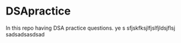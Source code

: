 # DSApractice
In this repo having DSA practice questions.
ye s sfjskfksjlfjslfjldsjflsj
sadsadsasdsad
